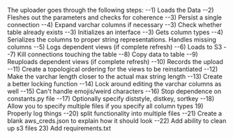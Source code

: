 The uploader goes through the following steps:
--1) Loads the Data
--2) Fleshes out the parameters and checks for coherence
--3) Persist a single connection
--4) Expand varchar columns if necessary
--3) Check whether table already exists
--3) Initializes an interface
--3) Gets column types
--4) Serializes the columns to proper string representations. Handles missing columns
--5) Logs dependent views (if complete refresh)
--6) Loads to S3
--7) Kill connections touching the table
--8) Copy data to table
--9) Reuploads dependent views (if complete refresh)
--10) Records the upload
--11) Create a topological ordering for the views to be reinstantiated
--12) Make the varchar length closer to the actual max string length
--13) Create a better locking function
--14) Lock around editing the varchar columns as well
--15) Can't handle emojis/weird characters
--16) Stop dependence on constants.py file
--17) Optionally specify diststyle, distkey, sortkey
--18) Allow you to specify multiple files if you specify all column types
19) Properly log things
--20) split functionality into multiple files
--21) Create a blank aws_creds.json to explain how it should look
--22) Add ability to clean up s3 files
23) Add requirements.txt
